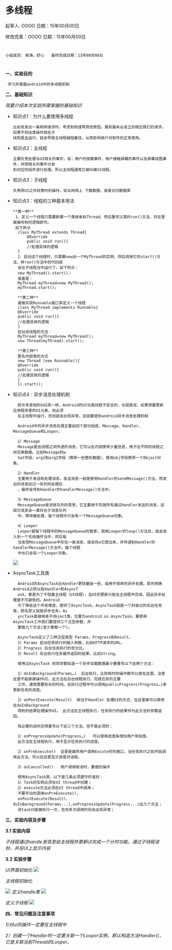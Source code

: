 # 多线程

起草人: OOOO   日期：15年00月00日

修改完善：OOOO   日期：15年00月00日
# 


    小组成员: 赖涛，舒心   最终完成日期：15年00月00日
# 

**一、实验目的**

     学习并掌握android中的多线程机制

**二、基础知识**

*简要介绍本次实验所需掌握的基础知识*
   
* 知识点1：为什么要使用多线程

      比如说发出一条网络请求时，考虑到网速等其他原因，服务器未必会立刻相应我们的请求，如果不将这类操作放在子
      线程里去运行，就会导致主线程被阻塞住，从而影响用户对软件的正常使用。

* 知识点2：主线程

      主要负责处理与UI相关的事件，如：用户的按键事件，用户接触屏幕的事件以及屏幕绘图事件，并把相关的事件分发
      到对应的组件进行处理。所以主线程通常又被叫做UI线程。


* 知识点3：子线程

      负责除UI之外较费时的操作，如从网络上 下载数据，或者访问数据库


* 知识点3：线程的三种基本用法

      **第一种**
       1、定义一个线程只需要新建一个类继承自Thread，然后重写父类的run()方法，并在里面编写耗时逻辑即可。
       如下所示
        class MyThread extends Thread{
            @Override
            public void run(){
            //处理具体的逻辑
        }
        2、启动这个线程时，只需要new出一个MyThread的实例，然后调用它的start()方法，样run()方法中的代码就
        会在子线程当中运行了。如下所示：
        new MyThread().start()；
        或者是：
        MyThread myThread=new MyThread();
        myThread.start();
        
        **第二种**
        直接实现Runnable接口来定义一个线程
        class MyThread implements Runnable{
        @Override
        public void run(){
        //处理具体的逻辑
        }
        启动该线程的方法：
        MyThread myThread=new MyThread();
        new Thread(myThread).start();
        
        **第三种**
        匿名内部类的方式
        new Thread (new Runnable(){
        @Override
        public void run(){
        //处理具体的逻辑
        }
        }).start();
        
* 知识点4：异步消息处理机制

    
        和许多其他的GUI库一样，Android的UI也是线程不安全的，也就是说，如果想要更新应用程序里的UI元素，则必须
        在主线程中运行，否则就会出现异常，这就要提到android异步消息处理机制
    
        Android中的异步消息处理主要由四个部分组成，Message、Handler、MessageQueue和Looper。
        
        1）Message
        Message是在线程之间传递的消息，它可以在内部携带少量信息，用于在不同的线程之间交换数据。比如Message的w
        hat字段、arg1和arg2字段（携带一些整形数据）、使用obj字段携带一个Object对象。
        
        2）Handler
        主要用于发送和处理消息，发送消息一般是使用Handler的sendMessage()方法，而发出的消息经过一系列的处理后
        ，最终会传到Handler的handlerMessage()方法中。
        
        3）MessageQueue
        MessageQueue是消息队列的意思，它主要用于存放所有通过Handler发送的消息。这部分消息会一直存在于消息队列
        中，等待被处理，每个线程中只会有一个MessageQueue对象。
        
        4）Looper
        Looper是每个线程中的MessageQueue的管家，调用Looper的loop()方法后，就会进入到一个无线循环当中，然后每
        当发现MessageQueue中存在一条消息，就会将a它提出来，并传递到Handler的handlerMessage()方法中。每个线程
        中也只会有一个Looper对象。
  ![](thread.jpg)
        
* AsyncTask工具类
    

        Android的AsyncTask比Handler更轻量级一些，适用于简单的异步处理。首先明确Android之所以有Handler和AsyncT
        ask，都是为了不阻塞主线程（UI线程），且UI的更新只能在主线程中完成，因此异步处理是不可避免的。Android
        为了降低这个开发难度，提供了AsyncTask。AsyncTask就是一个封装过的后台任务类，顾名思义就是异步任务。As
        yncTask直接继承于Object类，位置为android.os.AsyncTask。要使用AsyncTask工作我们要提供三个泛型参数，并
        重载几个方法(至少重载一个)。
        
        AsyncTask定义了三种泛型类型 Params，Progress和Result。
        1）Params 启动任务执行的输入参数，比如HTTP请求的URL。
        2）Progress 后台任务执行的百分比。
        3）Result 后台执行任务最终返回的结果，比如String。
        
        使用过AsyncTask 的同学都知道一个异步加载数据最少要重写以下这两个方法：
        
        1）doInBackground(Params…)  后台执行，比较耗时的操作都可以放在这里。注意这里不能直接操作UI。此方法在后台线程执行，完成任务的主要
        工作，通常需要较长的时间。在执行过程中可以调用publicProgress(Progress…)来更新任务的进度。
        
        2）onPostExecute(Result)  相当于Handler 处理UI的方式，在这里面可以使用在doInBackground
        得到的结果处理操作UI。 此方法在主线程执行，任务执行的结果作为此方法的参数返回。
        
        有必要的话你还得重写以下这三个方法，但不是必须的：
        
        1）onProgressUpdate(Progress…)   可以使用进度条增加用户体验度。 
        此方法在主线程执行，用于显示任务执行的进度。
        
        2）onPreExecute()  这里是最终用户调用Excute时的接口，当任务执行之前开始调用此方法，可以在这里显示进度对话框。
        
        3）onCancelled()   用户调用取消时，要做的操作
        
        使用AsyncTask类，以下是几条必须遵守的准则：
        1）Task的实例必须在UI thread中创建；
        2）execute方法必须在UI thread中调用；
        不要手动的调用onPreExecute(), 
        onPostExecute(Result)，doInBackground(Params...),onProgressUpdate(Progress...)这几个方法；
        该task只能被执行一次，否则多次调用时将会出现异常；



    



   

**三、实验内容及步骤**

**3.1 实验内容**

*子线程通过handle发信息给主线程并更新UI完成一个计时功能，通过子线程读秒，并在UI上显示内容*

**3.2 实验步骤**

*UI界面初始化*
![](ui.png)



*主线程初始化*

![](mainthread.png)
*定义handle类*
![](handle.png)

*定义子线程*
![](sonthread.png)

**四、常见问题及注意事项**

*1)对ui的操作一定要在主线程中*

*2）创建一个Handler时一定要关联一个Looper实例，默认构造方法Handler()，它是关联当前Thread的Looper。*




